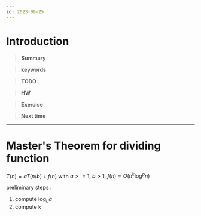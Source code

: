 ```yaml
---
id: 2023-09-25
---
```


# Introduction 

>**Summary**
>

>**keywords**
>

>**TODO**
>

> **HW**

>**Exercise**
>

> **Next time**
> 

*********
# Master's Theorem for dividing function

$T(n)= aT(n/b)+f(n)$
with $a>=1, \;b>1,\;f(n)=O(n^k\log^p{n})$


preliminary steps : 
1) compute $\log_b{a}$
2) compute k



